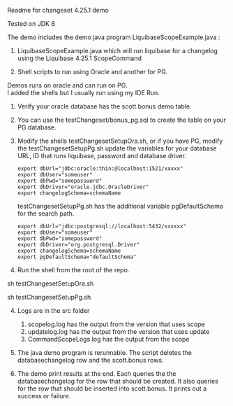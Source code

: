 Readme for changeset 4.25.1 demo

Tested on JDK 8

The demo includes the demo java program LiquibaseScopeExample.java :

1. LiquibaseScopeExample.java which will run liquibase for a changelog using the Liquibase 4.25.1 ScopeCommand  

1. Shell scripts to run using Oracle and another for PG. 

Demos runs on oracle and can run on PG.  
I added the shells but I usually run using my IDE Run. 

1.  Verify your oracle database has the scott.bonus demo table.  

2. You can use the testChangeset/bonus_pg.sql to create the table on your PG database.  

1. Modify the shells testChangesetSetupOra.sh, or if you have PG, modify the testChangesetSetupPg.sh 
   update the variables for your database URL, ID that runs liquibase, password and database driver. 

    ```
    export dbUrl="jdbc:oracle:thin:@localhost:1521/xxxxx"
    export dbUser="someuser"
    export dbPwd="somepassword"
    export dbDriver="oracle.jdbc.OracleDriver"
    export changelogSchema=schemaName
   
   ```    

   testChangesetSetupPg.sh has the additional variable pgDefaultSchema for the search path. 

   ``` 
   export dbUrl="jdbc:postgresql://localhost:5432/xxxxxx"
   export dbUser="someuser"
   export dbPwd="somepassword"
   export dbDriver="org.postgresql.Driver"
   export changelogSchema=schemaName
   export pgDefaultSchema="defaultSchema"

   ```
 
3. Run the shell from the root of the repo. 

  sh testChangesetSetupOra.sh 

  sh testChangesetSetupPg.sh

4. Logs are in the src folder 

   1. scopelog.log has the output from the version that uses scope
   1. updatelog.log has the output from the version that uses update
   1. CommandScopeLogs.log has the output from the scope  

5. The java demo program is rerunnable.  The script deletes the databasechangelog row and the scott.bonus rows. 
6. The demo print results at the end.  Each queries the the databasechangelog for the row that should be created.
It also queries for the row that should be inserted into scott.bonus.  It prints out a success or failure. 

 
